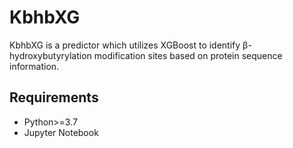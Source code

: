 # KbhbXG
KbhbXG is a predictor which utilizes XGBoost to identify β-hydroxybutyrylation modification sites based on protein sequence information.
## Requirements
- Python>=3.7
- Jupyter Notebook
